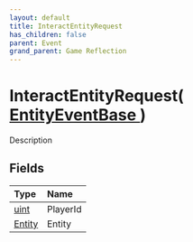 ```yaml
---
layout: default
title: InteractEntityRequest
has_children: false
parent: Event
grand_parent: Game Reflection
---
```

# InteractEntityRequest( [ EntityEventBase ](/docs/game-reflection/events/entity_event_base) )
Description 

## Fields

| Type | Name |
|:-------------|:--------------|
| [uint](/docs/game-reflection/components/uint) | PlayerId |
| [Entity](/docs/game-reflection/classes/entity) | Entity |


